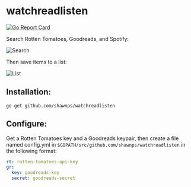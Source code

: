 # watchreadlisten

[![Go Report Card](https://goreportcard.com/badge/github.com/shawnps/watchreadlisten)](https://goreportcard.com/report/github.com/shawnps/watchreadlisten)

Search Rotten Tomatoes, Goodreads, and Spotify:

![Search](http://i.imgur.com/1KrZ0JY.png)

Then save items to a list:

![List](http://i.imgur.com/uYgOmqy.png)

## Installation:
`go get github.com/shawnps/watchreadlisten`

## Configure:

Get a Rotten Tomatoes key and a Goodreads keypair, then create a file named config.yml in `$GOPATH/src/github.com/shawnps/watchreadlisten` in the following format:

```YAML
rt: rotten-tomatoes-api-key
gr:
  key: goodreads-key
  secret: goodreads-secret
```
